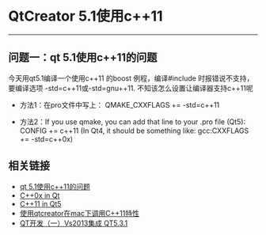 # QtCreator 5.1使用c++11
---------------------------
## 问题一：qt 5.1使用c++11的问题
今天用qt5.1编译一个使用c++11 的boost 例程，编译#include <thread>时报错说不支持，要编译选项     -std=c++11或-std=gnu++11. 不知该怎么设置让编译器支持c++11呢 
- 方法1：在pro文件中写上： 
QMAKE_CXXFLAGS += -std=c++11 

- 方法2：If you use qmake, you can add that line to your .pro file (Qt5): 
CONFIG += c++11 
(In Qt4, it should be something like: gcc:CXXFLAGS += -std=c++0x) 

## 相关链接
- [qt 5.1使用c++11的问题](http://www.newsmth.net/nForum/#!article/KDE_Qt/9722)
- [C++0x in Qt](http://blog.qt.digia.com/blog/2011/05/26/cpp0x-in-qt/)
- [C++11 in Qt5 ](http://woboq.com/blog/cpp11-in-qt5.html)
- [使用qtcreator在mac下调用C++11特性](http://socol.iteye.com/blog/1846125)
- [QT开发（一）Vs2013集成 QT5.3.1 ](http://www.cnblogs.com/aoldman/p/3860837.html)



